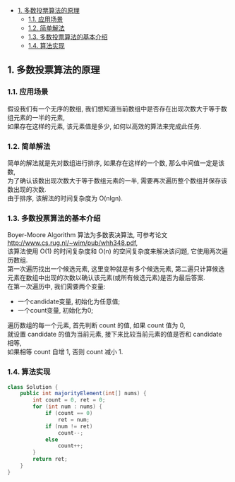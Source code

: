 <!-- TOC -->

- [1. 多数投票算法的原理](#1-多数投票算法的原理)
  - [1.1. 应用场景](#11-应用场景)
  - [1.2. 简单解法](#12-简单解法)
  - [1.3. 多数投票算法的基本介绍](#13-多数投票算法的基本介绍)
  - [1.4. 算法实现](#14-算法实现)

<!-- /TOC -->

## 1. 多数投票算法的原理

### 1.1. 应用场景
假设我们有一个无序的数组, 我们想知道当前数组中是否存在出现次数大于等于数组元素的一半的元素,  
如果存在这样的元素, 该元素值是多少, 如何以高效的算法来完成此任务.

### 1.2. 简单解法  
简单的解法就是先对数组进行排序, 如果存在这样的一个数, 那么中间值一定是该数,  
为了确认该数出现次数大于等于数组元素的一半, 需要再次遍历整个数组并保存该数出现的次数.  
由于排序, 该解法的时间复杂度为 O(nlgn).

### 1.3. 多数投票算法的基本介绍
Boyer-Moore Algorithm 算法为多数表决算法, 可参考论文 http://www.cs.rug.nl/~wim/pub/whh348.pdf,  
该算法使用 O(1) 的时间复杂度和 O(n) 的空间复杂度来解决该问题, 它使用两次遍历数组.  
第一次遍历找出一个候选元素, 这里变种就是有多个候选元素, 第二遍只计算候选元素在数组中出现的次数以确认该元素(或所有候选元素)是否为最后答案.  
在第一次遍历中, 我们需要两个变量: 
- 一个candidate变量, 初始化为任意值;
- 一个count变量, 初始化为0;  

遍历数组的每一个元素, 首先判断 count 的值, 如果 count 值为 0,  
就设置 candidate 的值为当前元素, 接下来比较当前元素的值是否和 candidate 相等,  
如果相等 count 自增 1, 否则 count 减小 1. 

### 1.4. 算法实现
```java
class Solution {
    public int majorityElement(int[] nums) {
        int count = 0, ret = 0;
        for (int num : nums) {
            if (count == 0)
                ret = num;
            if (num != ret)
                count--;
            else
                count++;
        }
        return ret;
    }
}
```